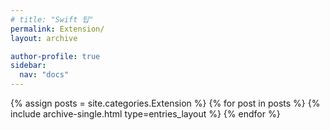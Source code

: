 ```yaml
---
# title: "Swift 팁"
permalink: Extension/
layout: archive

author-profile: true
sidebar:
  nav: "docs"
---
```


{% assign posts = site.categories.Extension %}
{% for post in posts %}
  {% include archive-single.html type=entries_layout %}
{% endfor %}
